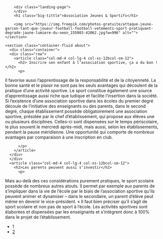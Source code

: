 <!DOCTYPE html>
<html lang="fr">

<head>
	<meta charset="UTF-8">
	<meta http-equiv="X-UA-Compatible" content="IE=edge">
	<meta name="viewport" content="width=device-width, initial-scale=1.0">
	<title>Association Jeunes & Sportifs</title>
	<link rel="stylesheet" href="style.css">
</head>

<body>
	<header class="container-fluid header"></header>
	<section class="container-fluid banner">

		<div class="landing-page">
		</div>
		<h1 class="big-tittle">Association Jeunes & Sportifs</h1>

		<img src="https://img.freepik.com/photos-gratuite/attaque-jeune-garcon-tant-que-joueur-football-football-vetements-sport-pratiquant-degrade-jaune-lumiere-du-neon_155003-42062.jpg?w=996" alt="">
    </section>

    <section class="container-fluid about">
      <div class="container">
      <div class="row">
        <article class="col-md-4 col-lg-4 col-xs-12bcol-sm-12">
          <h2> Inscrire son enfant à l’association sportive, ça a du bon !</h2>
          <p>

Il favorise aussi l’apprentissage de la responsabilité et de la citoyenneté.
La bonne santé et le plaisir ne sont pas les seuls avantages qui découlent de la pratique d’une activité sportive. Le sport constitue également une source d’apprentissage aussi riche que ludique et facilite l’insertion dans la société. Si l’existence d’une association sportive dans les écoles du premier degré découle de l’initiative des enseignants ou des parents, dans le second degré, chaque établissement possède obligatoirement une association sportive, présidée par le chef d’établissement, qui propose aux élèves une ou plusieurs disciplines. Celles-ci sont dispensées sur le temps périscolaire, le plus souvent le mercredi après-midi, mais aussi, selon les établissements, pendant la pause méridienne.
Une opportunité qui comporte de nombreux avantages par comparaison à une inscription en club. 

          </p>
        </article>
      </div>
      </div>
      <article class="col-md-4 col-lg-4 col-xs-12bcol-sm-12">
        <h2>Les parents peuvent aussi s’investir</h2>
          <p>

Mais au-delà des ces considérations purement pratiques, le sport scolaire possède de nombreux autres atouts. Il permet par exemple aux parents de s’impliquer dans la vie de l’école par le biais de l’association sportive qu’ils peuvent animer et dynamiser – dans le secondaire, un parent d’élève peut même en devenir le vice-président. « Il faut bien préciser qu’il s’agit de sport scolaire et non pas de sport à l’école. Les activités sportives sont élaborées et dispensées par les enseignants et s’intègrent donc à 100% dans le projet de l’établissement.
          </p>
      </article>
    </section>
<footer class="container-fluid footer">
  <div class="row">
    <nav aria-label="...">
      <ul class="pagination pagination-sm">
       <li class="page-item active" aria-current="page">
       <span class="page-link">1</span>
       </li>
       <li class="page-item"><a class="page-link" href="#">2</a></li>
      </ul>
    </nav>


<script src="https://code.jquery.com/jquery-3.4.1.slim.min.js"
integrity="sha384-J6qa4849blE2+poT4WnyKhv5vZF5SrPo0iEjwBvKU7imGFAV0wwj1yYfoRSJoZ+n"
crossorigin="anonymous"></script>
<script src="https://cdn.jsdelivr.net/npm/popper.js@1.16.0/dist/umd/popper.min.js"
integrity="sha384-Q6E9RHvbIyZFJoft+2mJbHaEWldlvI9IOYy5n3zV9zzTtmI3UksdQRVvoxMfooAo"
crossorigin="anonymous"></script>
<script src="https://stackpath.bootstrapcdn.com/bootstrap/4.4.1/js/bootstrap.min.js"
integrity="sha384-wfSDF2E50Y2D1uUdj0O3uMBJnjuUD4Ih7YwaYd1iqfktj0Uod8GCExl3Og8ifwB6"
crossorigin="anonymous"></script>
      
</footer>
</body>
</html>
